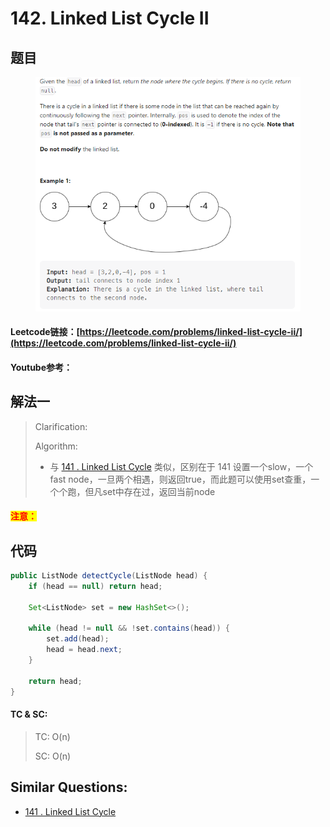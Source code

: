 # 142. Linked List Cycle II

## 题目

<figure><img src="../../.gitbook/assets/image (4) (1) (3).png" alt=""><figcaption></figcaption></figure>

#### Leetcode链接：[https://leetcode.com/problems/linked-list-cycle-ii/](https://leetcode.com/problems/linked-list-cycle-ii/)

#### Youtube参考：

## 解法一

> Clarification:&#x20;
>
> Algorithm:&#x20;
>
> * 与 [141 . Linked List Cycle](141.-linked-list-cycle.md) 类似，区别在于 141 设置一个slow，一个fast node，一旦两个相遇，则返回true，而此题可以使用set查重，一个个跑，但凡set中存在过，返回当前node

#### <mark style="color:red;">注意：</mark>

## 代码

```java
public ListNode detectCycle(ListNode head) {
    if (head == null) return head;

    Set<ListNode> set = new HashSet<>();

    while (head != null && !set.contains(head)) {
        set.add(head);
        head = head.next;
    }

    return head;
}
```

#### TC & SC:&#x20;

> TC: O(n)
>
> SC: O(n)

## **Similar Questions:**&#x20;

* &#x20;[141 . Linked List Cycle](141.-linked-list-cycle.md)
